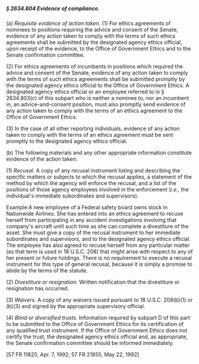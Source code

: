 ##### § 2634.804 Evidence of compliance. #####

(a) *Requisite evidence of action taken.* (1) For ethics agreements of nominees to positions requiring the advice and consent of the Senate, evidence of any action taken to comply with the terms of such ethics agreements shall be submitted by the designated agency ethics official, upon receipt of the evidence, to the Office of Government Ethics and to the Senate confirmation committee.

(2) For ethics agreements of incumbents in positions which required the advice and consent of the Senate, evidence of any action taken to comply with the terms of such ethics agreements shall be submitted promptly by the designated agency ethics official to the Office of Government Ethics. A designated agency ethics official or an employee referred to in § 2634.803(c) of this subpart who is neither a nominee to, nor an incumbent in, an advice-and-consent position, must also promptly send evidence of any action taken to comply with the terms of an ethics agreement to the Office of Government Ethics.

(3) In the case of all other reporting individuals, evidence of any action taken to comply with the terms of an ethics agreement must be sent promptly to the designated agency ethics official.

(b) The following materials and any other appropriate information constitute evidence of the action taken:

(1) *Recusal.* A copy of any recusal instrument listing and describing the specific matters or subjects to which the recusal applies, a statement of the method by which the agency will enforce the recusal, and a list of the positions of those agency employees involved in the enforcement (*i.e.,* the individual's immediate subordinates and supervisors).

Example:A new employee of a Federal safety board owns stock in Nationwide Airlines. She has entered into an ethics agreement to recuse herself from participating in any accident investigations involving that company's aircraft until such time as she can complete a divestiture of the asset. She must give a copy of the recusal instrument to her immediate subordinates and supervisors, and to the designated agency ethics official. The employee has also agreed to recuse herself from any particular matter (as that term is used in 18 U.S.C. 208) that might arise with respect to any of her present or future holdings. There is no requirement to execute a recusal instrument for this type of general recusal, because it is simply a promise to abide by the terms of the statute.

(2) *Divestiture or resignation.* Written notification that the divestiture or resignation has occurred.

(3) *Waivers.* A copy of any waivers issued pursuant to 18 U.S.C. 208(b)(1) or (b)(3) and signed by the appropriate supervisory official.

(4) *Blind or diversified trusts.* Information required by subpart D of this part to be submitted to the Office of Government Ethics for its certification of any qualified trust instrument. If the Office of Government Ethics does not certify the trust, the designated agency ethics official and, as appropriate, the Senate confirmation committee should be informed immediately.

[57 FR 11825, Apr. 7, 1992; 57 FR 21855, May 22, 1992]